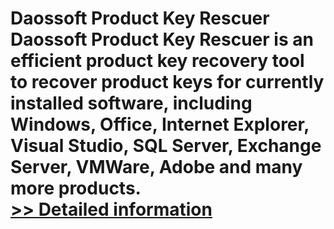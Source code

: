 # Daossoft Product Key Rescuer<br />Daossoft Product Key Rescuer is an efficient product key recovery tool to recover product keys for currently installed software, including Windows, Office, Internet Explorer, Visual Studio, SQL Server, Exchange Server, VMWare, Adobe and many more products.<br />[>> Detailed information](https://secure.shareit.com/shareit/product.html?productid=300873373&affiliateid=200057808)